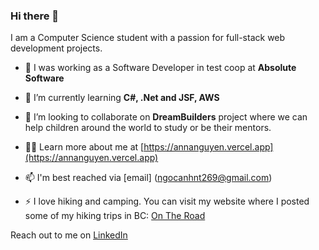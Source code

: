 ### Hi there 👋

I am a Computer Science student with a passion for full-stack web development projects.

- 🔭 I was working as a Software Developer in test coop at **Absolute Software**

- 🌱 I’m currently learning **C#, .Net and JSF, AWS**

- 👯 I’m looking to collaborate on **DreamBuilders** project where we can help children around the world to study or be their mentors. 

- 👨‍💻 Learn more about me at [https://annanguyen.vercel.app](https://annanguyen.vercel.app)

- 📫 I'm best reached via [email] (ngocanhnt269@gmail.com)

- ⚡ I love hiking and camping. You can visit my website where I posted some of my hiking trips in BC: [On The Road](https://ontheroadtocanada.vercel.app)

Reach out to me on [LinkedIn](https://www.linkedin.com/in/annatna)

